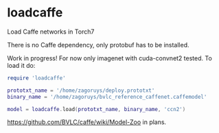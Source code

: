 loadcaffe
=========

Load Caffe networks in Torch7

There is no Caffe dependency, only protobuf has to be installed.

Work in progress! For now only imagenet with cuda-convnet2 tested. To load it do:

```lua
require 'loadcaffe'

prototxt_name = '/home/zagoruys/deploy.prototxt'
binary_name = '/home/zagoruys/bvlc_reference_caffenet.caffemodel'

model = loadcaffe.load(prototxt_name, binary_name, 'ccn2')
```

https://github.com/BVLC/caffe/wiki/Model-Zoo in plans.
